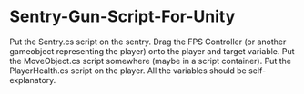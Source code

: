 # Sentry-Gun-Script-For-Unity

Put the Sentry.cs script on the sentry. Drag the FPS Controller (or another gameobject representing the player) onto the player and target variable. Put the MoveObject.cs script somewhere (maybe in a script container). Put the PlayerHealth.cs script on the player. All the variables should be self-explanatory.
